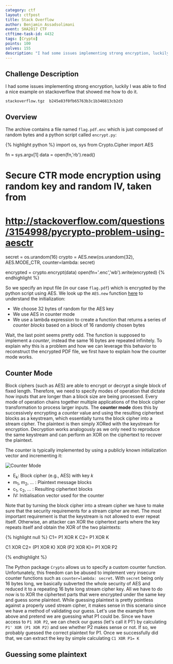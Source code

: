 ```yaml
---
category: ctf
layout: ctfpost
title: Stack Overflow
author: Benjamin Assadsolimani
event: SHA2017 CTF
ctftime-task-id: 4432
tags: [Crypto]
points: 100
solves: 155
description: "I had some issues implementing strong encryption, luckily I was able to find a nice example on stackoverflow that showed me how to do it."
---
```



## Challenge Description

I had some issues implementing strong encryption, luckily I was able to find a nice example on stackoverflow that showed me how to do it.

`stackoverflow.tgz  b245e83f0fb65763b3c1b346813cb2d3`

## Overview

The archive contains a file named `flag.pdf.enc` which is just composed of random bytes and a python script called `encrypt.py`: 

{% highlight python %}
import os, sys
from Crypto.Cipher import AES

fn = sys.argv[1]
data = open(fn,'rb').read()

# Secure CTR mode encryption using random key and random IV, taken from
# http://stackoverflow.com/questions/3154998/pycrypto-problem-using-aesctr
secret = os.urandom(16)
crypto = AES.new(os.urandom(32), AES.MODE_CTR, counter=lambda: secret) 

encrypted = crypto.encrypt(data)
open(fn+'.enc','wb').write(encrypted)
{% endhighlight %}

So we specify an input file (in our case `flag.pdf`) which is encrypted by the python script using AES. We look up the `AES.new` function [here](http://pythonhosted.org/pycrypto/Crypto.Cipher.AES-module.html#new) to understand the initialization:
* We choose 32 bytes of random for the AES key
* We use AES in counter mode
* We use a lambda expression to create a function that returns a series of _counter blocks_ based on a block of 16 randomly chosen bytes

Wait, the last point seems pretty odd. The function is supposed to implement a *counter*, instead the same 16 bytes are repeated infinitely. To explain why this is a problem and how we can leverage this behavior to reconstruct the encrypted PDF file, we first have to explain how the counter mode works.

## Counter Mode

Block ciphers (such as AES) are able to encrypt or decrypt a single block of fixed length. Therefore, we need to specify modes of operation that dictate how inputs that are longer than a block size are being processed. Every mode of operation chains together multiple applications of the block cipher transformation to process larger inputs. The **counter mode** does this by successively encrypting a *counter* value and using the resulting ciphertext blocks as a keystream, which essentially turns the block cipher into a stream cipher. The plaintext is then simply XORed with the keystream for encryption. Decryption works analogously as we only need to reproduce the same keystream and can perform an XOR on the ciphertext to recover the plaintext.

The counter is typically implemented by using a publicly known initialization vector and incrementing it:

![Counter Mode]({{site.url}}/public/images/ctf/sha2017_ctf_stack_overflow_counter_mode.png)

* E<sub>k</sub>: Block cipher (e.g., AES) with key _k_
* m<sub>1</sub>, m<sub>2</sub>, ... : Plaintext message blocks
* c<sub>1</sub>, c<sub>2</sub>, ... : Resulting ciphertext blocks
* IV: Initialisation vector used for the counter

Note that by turning the block cipher into a stream cipher we have to make sure that the security requirements for a stream cipher are met. The most important requirement is that the keystream is not allowed to ever repeat itself. Otherwise, an attacker can XOR the ciphertext parts where the key repeats itself and obtain the XOR of the two plaintexts:

{% highlight null %}
C1= P1 XOR K
C2= P1 XOR K

C1 XOR C2= (P1 XOR K) XOR (P2 XOR K)= P1 XOR P2

{% endhighlight %}

The Python package `Crypto` allows us to specify a custom counter function. Unfortunately, this freedom can be abused to implement very insecure counter functions such as `counter=lambda: secret`. With `secret` being only 16 bytes long, we basically subverted the whole security of AES and reduced it to a repeating 16 byte long stream cipher key. All we have to do now is to XOR the ciphertext parts that were encrypted under the same key and guess some plaintext. While guessing plaintext is pretty pointless against a properly used stream cipher, it makes sense in this scenario since we have a method of validating our guess. Let's use the example from above and pretend we are guessing what P1 could be. Since we have access to `P1 XOR P2`, we can check our guess (let's call it P1') by calculating `P1' XOR (P1 XOR P2)` and see whether P2 makes sense or not. If so, we probably guessed the correct plaintext for P1. Once we successfully did that, we can extract the key by simple calculating `C1 XOR P1= K`

## Guessing some plaintext


